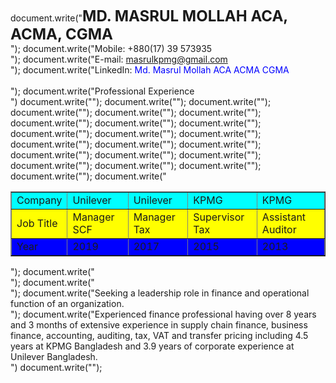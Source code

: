 document.write("<font size='5'><b>MD. MASRUL MOLLAH ACA, ACMA, CGMA</font></b><br/>");
document.write("Mobile: +880(17) 39 573935 <br/> ");
document.write("E-mail: <font color='blue'>masrulkpmg@gmail.com</font> <br/>");
document.write("LinkedIn: <font color='blue'>Md. Masrul Mollah ACA ACMA CGMA</font><br/><br/>");
document.write("Professional Experience<br/>")
document.write("<table border='1' width='700'>");
  document.write("<tr bgcolor='cyan'>");
  document.write("<td>Company</td>");
  document.write("<td>Unilever</td>");
  document.write("<td>Unilever</td>");
  document.write("<td>KPMG</td>");
  document.write("<td>KPMG</td>");
  document.write("</tr>");
  document.write("<tr bgcolor='yellow'>");
  document.write("<td>Job Title</td>");
  document.write("<td>Manager SCF</td>");
  document.write("<td>Manager Tax</td>");
  document.write("<td>Supervisor Tax</td>");
  document.write("<td>Assistant Auditor</td>");
  document.write("</tr>");
  document.write("<tr bgcolor='blue'>");
  document.write("<td>Year</td>");
  document.write("<td>2019</td>");
  document.write("<td>2017</td>");
  document.write("<td>2015</td>");
  document.write("<td>2013</td>");
  document.write("</tr>");
document.write("</table>");
document.write("<br/>");
document.write("<br/>");
document.write("Seeking a leadership role in finance and operational function of an
organization.<br/>");
document.write("Experienced finance professional having over 8 years and 3 months of
extensive experience in supply chain finance, business finance,
accounting, auditing, tax, VAT and transfer pricing including 4.5 years
at KPMG Bangladesh and 3.9 years of corporate experience at Unilever Bangladesh.<br/>")
document.write("</tr>");
